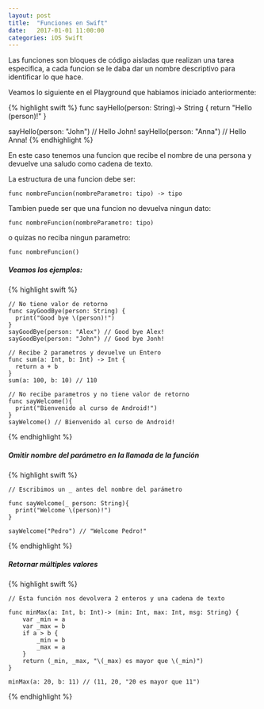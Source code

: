 ```yaml
---
layout: post
title:  "Funciones en Swift"
date:   2017-01-01 11:00:00
categories: iOS Swift
---
```



Las funciones son bloques de código aisladas que realizan una tarea especifica, a cada funcion se le daba dar un nombre descriptivo para identificar lo que hace.

Veamos lo siguiente en el Playground que habiamos iniciado anteriormente:

{% highlight swift %}
  func sayHello(person: String)-> String {
    return "Hello \(person)!"
  }

  sayHello(person: "John") // Hello John!
  sayHello(person: "Anna") // Hello Anna!
{% endhighlight %}

En este caso tenemos una funcion que recibe el nombre de una persona y devuelve una saludo como cadena de texto.

La estructura de una funcion debe ser:

`func nombreFuncion(nombreParametro: tipo) -> tipo`

Tambien puede ser que una funcion no devuelva ningun dato:

`func nombreFuncion(nombreParametro: tipo)`

o quizas no reciba ningun parametro:

`func nombreFuncion()`

##### Veamos los ejemplos:

{% highlight swift %}

    // No tiene valor de retorno
    func sayGoodBye(person: String) {
      print("Good bye \(person)!")
    }
    sayGoodBye(person: "Alex") // Good bye Alex!
    sayGoodBye(person: "John") // Good bye Jonh!

    // Recibe 2 parametros y devuelve un Entero
    func sum(a: Int, b: Int) -> Int {
      return a + b
    }
    sum(a: 100, b: 10) // 110

    // No recibe parametros y no tiene valor de retorno
    func sayWelcome(){
      print("Bienvenido al curso de Android!")
    }
    sayWelcome() // Bienvenido al curso de Android!

{% endhighlight %}

##### Omitir nombre del parámetro en la llamada de la función

{% highlight swift %}

    // Escribimos un _ antes del nombre del parámetro

    func sayWelcome(_ person: String){
      print("Welcome \(person)!")
    }

    sayWelcome("Pedro") // "Welcome Pedro!"

{% endhighlight %}


##### Retornar múltiples valores

{% highlight swift %}

    // Esta función nos devolvera 2 enteros y una cadena de texto

    func minMax(a: Int, b: Int)-> (min: Int, max: Int, msg: String) {
        var _min = a
        var _max = b
        if a > b {
            _min = b
            _max = a
        }
        return (_min, _max, "\(_max) es mayor que \(_min)")
    }

    minMax(a: 20, b: 11) // (11, 20, "20 es mayor que 11")

{% endhighlight %}
